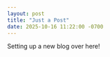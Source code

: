 ```yaml
---
layout: post
title: "Just a Post"
date: 2025-10-16 11:22:00 -0700
---
```


Setting up a new blog over here!
